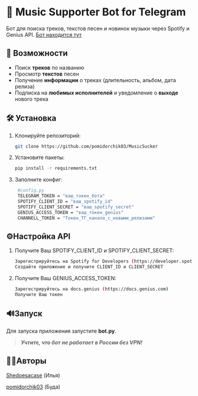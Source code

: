 # 🎵 Music Supporter Bot for Telegram

Бот для поиска треков, текстов песен и новинок музыки через Spotify и Genius API. [Бот находится тут](https://t.me/mserbot)

## 🚀 Возможности
- Поиск **треков** по названию
- Просмотр **текстов** песен
- Получение **информации** о треках (длительность, альбом, дата релиза)
- Подписка на **любимых исполнителей** и уведомление о **выходе** нового трека

## 🛠 Установка
1. Клонируйте репозиторий:
   ```bash
   git clone https://github.com/pomidorchik03/MusicSucker
2. Установите пакеты:
   ```bash
   pip install -r requirements.txt
3. Заполните конфиг:
   ```bash
    #config.py
    TELEGRAM_TOKEN = "ваш_токен_бота"
    SPOTIFY_CLIENT_ID = "ваш_spotify_id"
    SPOTIFY_CLIENT_SECRET = "ваш_spotify_secret"
    GENIUS_ACCESS_TOKEN = "ваш_токен_genius"
    CHANNELL_TOKEN = "Токен_ТГ_канала_с_новыми_релизами"

## ⚙️Настройка API
1. Получите Ваш SPOTIFY_CLIENT_ID и SPOTIFY_CLIENT_SECRET:
   ```bash
   Зарегистрируйтесь на Spotify for Developers (https://developer.spotify.com)
   Создайте приложение и получите CLIENT_ID и CLIENT_SECRET
2. Получите Ваш GENIUS_ACCESS_TOKEN:
   ```bash
   Зарегестрируйтесь на docs.genius (https://docs.genius.com)
   Получите Ваш токен

## 🔊Запуск
Для запуска приложения запустите **bot.py**.
>***Учтите, что бот не работает в России без VPN!***

## 👨‍🎓Авторы
[Shedoesacase](https://t.me/xxtsmx) (Илья)

[pomidorchik03](https://t.me/Shark766) (Буда)